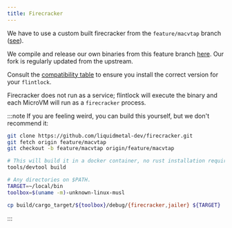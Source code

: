 ```yaml
---
title: Firecracker
---
```


We have to use a custom built firecracker from the `feature/macvtap` branch
([see][discussion-107]).

We compile and release our own binaries from this feature branch [here][fc].
Our fork is regularly updated from the upstream.

Consult the [compatibility table][compat] to ensure you install the correct version
for your `flintlock`.

Firecracker does not run as a service; flintlock will execute the binary and each MicroVM
will run as a `firecracker` process.

:::note
If you are feeling weird, you can build this yourself, but we don't recommend it:

```bash
git clone https://github.com/liquidmetal-dev/firecracker.git
git fetch origin feature/macvtap
git checkout -b feature/macvtap origin/feature/macvtap

# This will build it in a docker container, no rust installation required.
tools/devtool build

# Any directories on $PATH.
TARGET=~/local/bin
toolbox=$(uname -m)-unknown-linux-musl

cp build/cargo_target/${toolbox}/debug/{firecracker,jailer} ${TARGET}
```

:::

[discussion-107]: https://github.com/liquidmetal-dev/flintlock/discussions/107
[fc]: https://github.com/liquidmetal-dev/firecracker/releases
[compat]: https://github.com/liquidmetal-dev/flintlock#compatibility
